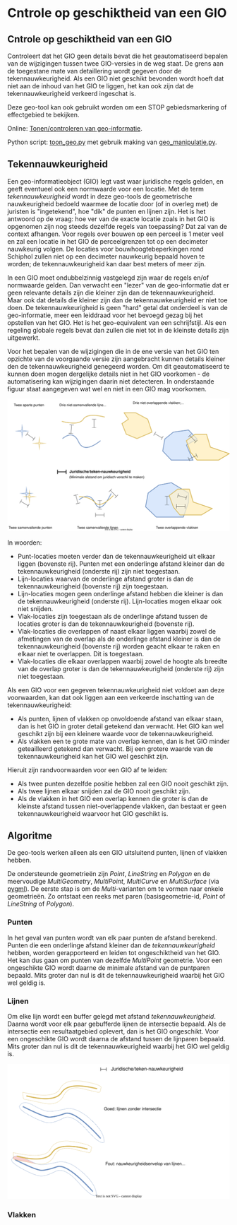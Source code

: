 # Cntrole op geschiktheid van een GIO

## Cntrole op geschiktheid van een GIO

Controleert dat het GIO geen details bevat die het geautomatiseerd bepalen van de wijzigingen tussen twee GIO-versies in de weg staat. De grens aan de toegestane mate van detaillering wordt gegeven door de tekennauwkeurigheid. Als een GIO niet geschikt bevonden wordt hoeft dat niet aan de inhoud van het GIO te liggen, het kan ook zijn dat de tekennauwkeurigheid verkeerd ingeschat is.

Deze geo-tool kan ook gebruikt worden om een STOP gebiedsmarkering of effectgebied te bekijken.

Online: [Tonen/controleren van geo-informatie](@@@GeoTools_Online_Url@@@toon_geo).

Python script: [toon_geo.py](../blob/main/broncode/geo-tools/toon_geo.py) met gebruik making van [geo_manipulatie.py](../blob/main/broncode/geo-tools/geo_manipulatie.py).


## Tekennauwkeurigheid
Een geo-informatieobject (GIO) legt vast waar juridische regels gelden, en geeft eventueel ook een normwaarde voor een locatie. Met de term *tekennauwkeurigheid* wordt in deze geo-tools de geometrische nauwkeurigheid bedoeld waarmee de locatie door (of in overleg met) de juristen is "ingetekend", hoe "dik" de punten en lijnen zijn. Het is het antwoord op de vraag: hoe ver van de exacte locatie zoals in het GIO is opgenomen zijn nog steeds dezelfde regels van toepassing? Dat zal van de context afhangen. Voor regels over bouwen op een perceel is 1 meter veel en zal een locatie in het GIO de perceelgrenzen tot op een decimeter nauwkeurig volgen. De locaties voor bouwhoogtebeperkingen rond Schiphol zullen niet op een decimeter nauwkeurig bepaald hoven te worden; de tekennauwkeurigheid kan daar best meters of meer zijn.

In een GIO moet ondubbelzinnig vastgelegd zijn waar de regels en/of normwaarde gelden. Dan verwacht een "lezer" van de geo-informatie dat er geen relevante details zijn die kleiner zijn dan de tekennauwkeurigheid. Maar ook dat details die kleiner zijn dan de tekennauwkeurigheid er niet toe doen. De tekennauwkeurigheid is geen "hard" getal dat onderdeel is van de geo-informatie, meer een leiddraad voor het bevoegd gezag bij het opstellen van het GIO. Het is het geo-equivalent van een schrijfstijl. Als een regeling globale regels bevat dan zullen die niet tot in de kleinste details zijn uitgewerkt. 

Voor het bepalen van de wijzigingen die in de ene versie van het GIO ten opzichte van de voorgaande versie zijn aangebracht kunnen details kleiner den de tekennauwkeurigheid genegeerd worden. Om dit geautomatiseerd te kunnen doen mogen dergelijke details niet in het GIO voorkomen - de automatisering kan wijzigingen daarin niet detecteren. In onderstaande figuur staat aangegeven wat wel en niet in een GIO mag voorkomen.

![(On)mogelijkheden](Tekennauwkeurigheid.svg)

In woorden:
* Punt-locaties moeten verder dan de tekennauwkeurigheid uit elkaar liggen (bovenste rij). Punten met een onderlinge afstand kleiner dan de tekennauwkeurigheid (onderste rij) zijn niet toegestaan.
* Lijn-locaties waarvan de onderlinge afstand groter is dan de tekennauwkeurigheid (bovenste rij) zijn toegestaan.
* Lijn-locaties mogen geen onderlinge afstand hebben die kleiner is dan de tekennauwkeurigheid (onderste rij). Lijn-locaties mogen elkaar ook niet snijden.
* Vlak-locaties zijn toegestaan als de onderlinge afstand tussen de locaties groter is dan de tekennauwkeurigheid (bovenste rij).
* Vlak-locaties die overlappen of naast elkaar liggen waarbij zowel de afmetingen van de overlap als de onderlinge afstand kleiner is dan de tekennauwkeurigheid (bovenste rij) worden geacht elkaar te raken en elkaar niet te overlappen. Dit is toegestaan.
* Vlak-locaties die elkaar overlappen waarbij zowel de hoogte als breedte van de overlap groter is dan de tekennauwkeurigheid (onderste rij) zijn niet toegestaan.

Als een GIO voor een gegeven tekennauwkeurigheid niet voldoet aan deze voorwaarden, kan dat ook liggen aan een verkeerde inschatting van de tekennauwkeurigheid:

* Als punten, lijnen of vlakken op onvoldoende afstand van elkaar staan, dan is het GIO in groter detail getekend dan verwacht. Het GIO kan wel geschikt zijn bij een kleinere waarde voor de tekennauwkeurigheid.
* Als vlakken een te grote mate van overlap kennen, dan is het GIO minder geteailleerd getekend dan verwacht. Bij een grotere waarde van de tekennauwkeurigheid kan het GIO wel geschikt zijn.

Hieruit zijn randvoorwaarden voor een GIO af te leiden:
* Als twee punten dezelfde positie hebben zal een GIO nooit geschikt zijn.
* Als twee lijnen elkaar snijden zal de GIO nooit geschikt zijn.
* Als de vlakken in het GIO een overlap kennen die groter is dan de kleinste afstand tussen niet-overlappende vlakken, dan bestaat er geen tekennauwkeurigheid waarvoor het GIO geschikt is.

## Algoritme

De geo-tools werken alleen als een GIO uitsluitend punten, lijnen of vlakken hebben.

De ondersteunde geometrieën zijn _Point_, _LineString_ en _Polygon_ en de meervoudige _MultiGeometry_, _MultiPoint_, _MultiCurve_ en _MultiSurface_ (via [pygml](https://github.com/geopython/pygml)). De eerste stap is om de _Multi_-varianten om te vormen naar enkele geometrieën. Zo ontstaat een reeks met paren (basisgeometrie-id, _Point_ of _LineString_ of _Polygon_).

### Punten
In het geval van punten wordt van elk paar punten de afstand berekend. Punten die een onderlinge afstand kleiner dan de _tekennauwkeurigheid_ hebben, worden gerapporteerd en leiden tot ongeschiktheid van het GIO. Het kan dus gaan om punten van dezelfde _MultiPoint_ geometrie. Voor een ongeschikte GIO wordt daarne de minimale afstand van de puntparen bepaald. Mits groter dan nul is dit de tekennauwkeurigheid waarbij het GIO wel geldig is.

### Lijnen
Om elke lijn wordt een buffer gelegd met afstand _tekennauwkeurigheid_. Daarna wordt voor elk paar gebufferde lijnen de intersectie bepaald. Als de intersectie een resultaatgebied oplevert, dan is het GIO ongeschikt. Voor een ongeschikte GIO wordt daarna de afstand tussen de lijnparen bepaald. Mits groter dan nul is dit de tekennauwkeurigheid waarbij het GIO wel geldig is.

![Controle lijnen](DetectieOverlappendeLijnen.svg)

### Vlakken
